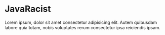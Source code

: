 # JavaRacist
Lorem ipsum, dolor sit amet consectetur adipisicing elit. Autem quibusdam labore quia totam, nobis voluptates rerum consectetur ipsa reiciendis ipsam.
